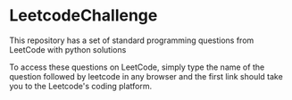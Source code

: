 # LeetcodeChallenge
This repository has a set of standard programming questions from LeetCode with python solutions 

To access these questions on LeetCode, simply type the name of the question followed by leetcode in any browser and the first link should take you to the Leetcode's coding platform. 

